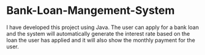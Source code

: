 # Bank-Loan-Mangement-System
I  have developed this project using Java. The user can apply for a bank loan and the system will automatically generate the interest rate based on the loan the user has applied and it will also show the monthly payment for the user.
